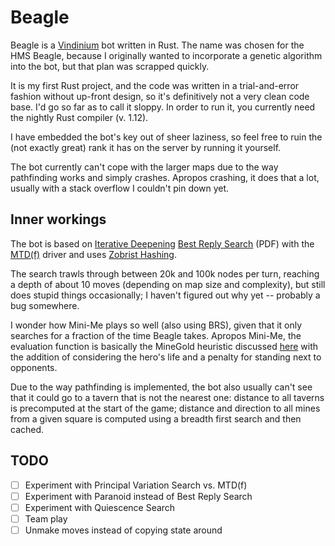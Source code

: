 # Beagle

Beagle is a [Vindinium] bot written in Rust. The name was chosen for the HMS Beagle, because
I originally wanted to incorporate a genetic algorithm into the bot, but that plan was scrapped
quickly.

It is my first Rust project, and the code was written in a trial-and-error fashion without
up-front design, so it's definitively not a very clean code base. I'd go so far as to call 
it sloppy. In order to run it, you currently need the nightly Rust compiler (v. 1.12). 

I have embedded the bot's key out of sheer laziness, so feel free to
ruin the (not exactly great) rank it has on the server by running it yourself.

The bot currently can't cope with the larger maps due to the way pathfinding works and simply
crashes. Apropos crashing, it does that a lot, usually with a stack overflow I couldn't pin down
yet.

## Inner workings

The bot is based on [Iterative Deepening](https://chessprogramming.wikispaces.com/Iterative+Deepening) 
[Best Reply Search](https://project.dke.maastrichtuniversity.nl/games/files/articles/BestReplySearch.pdf) 
(PDF) with the [MTD(f)] driver and uses [Zobrist Hashing].

The search trawls through between 20k and 100k nodes per turn, reaching a depth of about 10
moves (depending on map size and complexity), but still does stupid things occasionally;
I haven't figured out why yet -- probably a bug somewhere.

I wonder how Mini-Me plays so well (also using BRS), given that it only searches for a fraction 
of the time Beagle takes. Apropos Mini-Me, the evaluation function is basically the MineGold heuristic
discussed [here](https://www.reddit.com/r/vindinium/comments/2kgsx4/a_chat_with_the_creator_of_the_best_performing/)
with the addition of considering the hero's life and a penalty for standing next to opponents.

Due to the way pathfinding is implemented, the bot also usually can't see that it could go to a
tavern that is not the nearest one: distance to all taverns is precomputed at the start of
the game; distance and direction to all mines from a given square is computed using a breadth
first search and then cached.

## TODO

* [ ] Experiment with Principal Variation Search vs. MTD(f)
* [ ] Experiment with Paranoid instead of Best Reply Search
* [ ] Experiment with Quiescence Search
* [ ] Team play
* [ ] Unmake moves instead of copying state around

[Vindinium]: http://vindinium.org
[MTD(f)]: https://people.csail.mit.edu/plaat/mtdf.html
[Zobrist Hashing]: https://en.wikipedia.org/wiki/Zobrist_hashing

